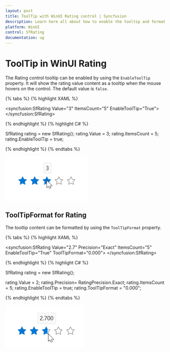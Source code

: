 ```yaml
---
layout: post
title: ToolTip with WinUI Rating control | Syncfusion
description: Learn here all about how to enable the tooltip and format the tooltip content in WinUI Syncfusion Rating (SfRating) control.
platform: WinUI
control: SfRating
documentation: ug
---
```


# ToolTip in WinUI Rating

The Rating control tooltip can be enabled by using the `EnableToolTip` property. It will show the rating value content as a tooltip when the mouse hovers on the control. The default value is `false`.

{% tabs %}
{% highlight XAML %}

<syncfusion:SfRating Value="3"
     ItemsCount="5" EnableToolTip="True">
</syncfusion:SfRating>

{% endhighlight %}
{% highlight C# %}

SfRating rating = new SfRating();
rating.Value = 3;
rating.ItemsCount = 5;
rating.EnableToolTip = true;

{% endhighlight %}
{% endtabs %}

![WinUI Rating control with tooltip](Rating_images/winui_rating_tooltip.png)

## ToolTipFormat for Rating

The tooltip content can be formatted by using the `ToolTipFormat` property.

{% tabs %}
{% highlight XAML %}

<syncfusion:SfRating Value="2.7"
     Precision="Exact" ItemsCount="5"
     EnableToolTip="True" ToolTipFormat="0.000">
</syncfusion:SfRating>

{% endhighlight %}
{% highlight C# %}

SfRating rating = new SfRating();

rating.Value = 2;
rating.Precision= RatingPrecision.Exact;
rating.ItemsCount = 5;
rating.EnableToolTip = true;
rating.ToolTipFormat = "0.000";

{% endhighlight %}
{% endtabs %}

![TooltipFormat in WinUI Rating control](Rating_images/winui_rating_tooltipformat.png)

